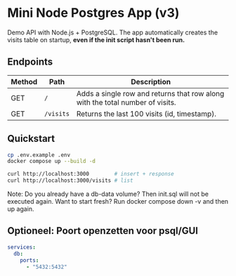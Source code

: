 # Mini Node Postgres App (v3)

Demo API with Node.js + PostgreSQL. The app automatically creates the visits table on startup, **even if the init script hasn't been run.**

## Endpoints

| Method | Path       | Description                                                                 |
|--------|------------|-----------------------------------------------------------------------------|
| GET    | `/`        | Adds a single row and returns that row along with the total number of visits. |
| GET    | `/visits`  | Returns the last 100 visits (id, timestamp).                                 |

## Quickstart


```bash
cp .env.example .env
docker compose up --build -d

curl http://localhost:3000        # insert + response
curl http://localhost:3000/visits # list
```

Note: Do you already have a db-data volume? Then init.sql will not be executed again.
Want to start fresh? Run docker compose down -v and then up again.

## Optioneel: Poort openzetten voor psql/GUI

```yaml
services:
  db:
    ports:
      - "5432:5432"
```
